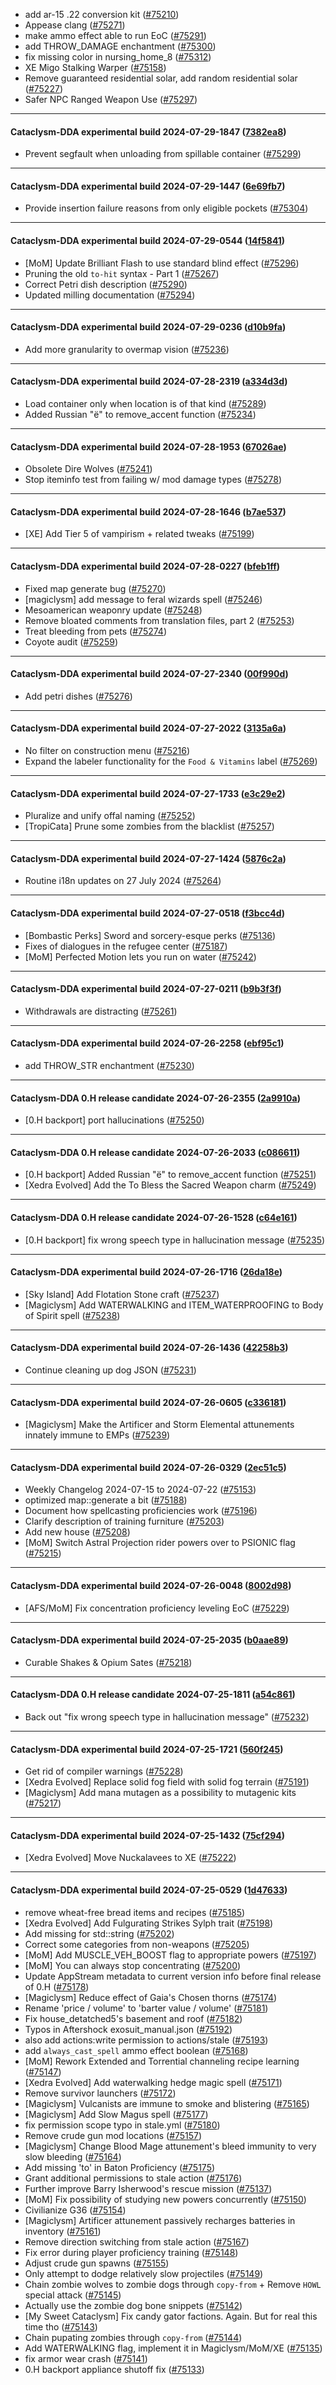 * add ar-15 .22 conversion kit ([#75210](https://github.com/CleverRaven/Cataclysm-DDA/pull/75210))
* Appease clang ([#75271](https://github.com/CleverRaven/Cataclysm-DDA/pull/75271))
* make ammo effect able to run EoC ([#75291](https://github.com/CleverRaven/Cataclysm-DDA/pull/75291))
* add THROW_DAMAGE enchantment ([#75300](https://github.com/CleverRaven/Cataclysm-DDA/pull/75300))
* fix missing color in nursing_home_8 ([#75312](https://github.com/CleverRaven/Cataclysm-DDA/pull/75312))
* XE Migo Stalking Warper ([#75158](https://github.com/CleverRaven/Cataclysm-DDA/pull/75158))
* Remove guaranteed residential solar, add random residential solar ([#75227](https://github.com/CleverRaven/Cataclysm-DDA/pull/75227))
* Safer NPC Ranged Weapon Use ([#75297](https://github.com/CleverRaven/Cataclysm-DDA/pull/75297))

---

#### Cataclysm-DDA experimental build 2024-07-29-1847 ([7382ea8](https://github.com/CleverRaven/Cataclysm-DDA/releases/tag/cdda-experimental-2024-07-29-1847))

* Prevent segfault when unloading from spillable container ([#75299](https://github.com/CleverRaven/Cataclysm-DDA/pull/75299))

---

#### Cataclysm-DDA experimental build 2024-07-29-1447 ([6e69fb7](https://github.com/CleverRaven/Cataclysm-DDA/releases/tag/cdda-experimental-2024-07-29-1447))

* Provide insertion failure reasons from only eligible pockets ([#75304](https://github.com/CleverRaven/Cataclysm-DDA/pull/75304))

---

#### Cataclysm-DDA experimental build 2024-07-29-0544 ([14f5841](https://github.com/CleverRaven/Cataclysm-DDA/releases/tag/cdda-experimental-2024-07-29-0544))

* [MoM] Update Brilliant Flash to use standard blind effect ([#75296](https://github.com/CleverRaven/Cataclysm-DDA/pull/75296))
* Pruning the old ``to-hit`` syntax - Part 1 ([#75267](https://github.com/CleverRaven/Cataclysm-DDA/pull/75267))
* Correct Petri dish description ([#75290](https://github.com/CleverRaven/Cataclysm-DDA/pull/75290))
* Updated milling documentation ([#75294](https://github.com/CleverRaven/Cataclysm-DDA/pull/75294))

---

#### Cataclysm-DDA experimental build 2024-07-29-0236 ([d10b9fa](https://github.com/CleverRaven/Cataclysm-DDA/releases/tag/cdda-experimental-2024-07-29-0236))

* Add more granularity to overmap vision ([#75236](https://github.com/CleverRaven/Cataclysm-DDA/pull/75236))

---

#### Cataclysm-DDA experimental build 2024-07-28-2319 ([a334d3d](https://github.com/CleverRaven/Cataclysm-DDA/releases/tag/cdda-experimental-2024-07-28-2319))

* Load container only when location is of that kind ([#75289](https://github.com/CleverRaven/Cataclysm-DDA/pull/75289))
* Added Russian "ё" to remove_accent function ([#75234](https://github.com/CleverRaven/Cataclysm-DDA/pull/75234))

---

#### Cataclysm-DDA experimental build 2024-07-28-1953 ([67026ae](https://github.com/CleverRaven/Cataclysm-DDA/releases/tag/cdda-experimental-2024-07-28-1953))

* Obsolete Dire Wolves ([#75241](https://github.com/CleverRaven/Cataclysm-DDA/pull/75241))
* Stop iteminfo test from failing w/ mod damage types ([#75278](https://github.com/CleverRaven/Cataclysm-DDA/pull/75278))

---

#### Cataclysm-DDA experimental build 2024-07-28-1646 ([b7ae537](https://github.com/CleverRaven/Cataclysm-DDA/releases/tag/cdda-experimental-2024-07-28-1646))

* [XE] Add Tier 5 of vampirism + related tweaks ([#75199](https://github.com/CleverRaven/Cataclysm-DDA/pull/75199))

---

#### Cataclysm-DDA experimental build 2024-07-28-0227 ([bfeb1ff](https://github.com/CleverRaven/Cataclysm-DDA/releases/tag/cdda-experimental-2024-07-28-0227))

* Fixed map generate bug ([#75270](https://github.com/CleverRaven/Cataclysm-DDA/pull/75270))
* [magiclysm] add message to feral wizards spell ([#75246](https://github.com/CleverRaven/Cataclysm-DDA/pull/75246))
* Mesoamerican weaponry update ([#75248](https://github.com/CleverRaven/Cataclysm-DDA/pull/75248))
* Remove bloated comments from translation files, part 2 ([#75253](https://github.com/CleverRaven/Cataclysm-DDA/pull/75253))
* Treat bleeding from pets ([#75274](https://github.com/CleverRaven/Cataclysm-DDA/pull/75274))
* Coyote audit ([#75259](https://github.com/CleverRaven/Cataclysm-DDA/pull/75259))

---

#### Cataclysm-DDA experimental build 2024-07-27-2340 ([00f990d](https://github.com/CleverRaven/Cataclysm-DDA/releases/tag/cdda-experimental-2024-07-27-2340))

* Add petri dishes ([#75276](https://github.com/CleverRaven/Cataclysm-DDA/pull/75276))

---

#### Cataclysm-DDA experimental build 2024-07-27-2022 ([3135a6a](https://github.com/CleverRaven/Cataclysm-DDA/releases/tag/cdda-experimental-2024-07-27-2022))

* No filter on construction menu ([#75216](https://github.com/CleverRaven/Cataclysm-DDA/pull/75216))
* Expand the labeler functionality for the ``Food & Vitamins`` label ([#75269](https://github.com/CleverRaven/Cataclysm-DDA/pull/75269))

---

#### Cataclysm-DDA experimental build 2024-07-27-1733 ([e3c29e2](https://github.com/CleverRaven/Cataclysm-DDA/releases/tag/cdda-experimental-2024-07-27-1733))

* Pluralize and unify offal naming ([#75252](https://github.com/CleverRaven/Cataclysm-DDA/pull/75252))
* [TropiCata] Prune some zombies from the blacklist ([#75257](https://github.com/CleverRaven/Cataclysm-DDA/pull/75257))

---

#### Cataclysm-DDA experimental build 2024-07-27-1424 ([5876c2a](https://github.com/CleverRaven/Cataclysm-DDA/releases/tag/cdda-experimental-2024-07-27-1424))

* Routine i18n updates on 27 July 2024 ([#75264](https://github.com/CleverRaven/Cataclysm-DDA/pull/75264))

---

#### Cataclysm-DDA experimental build 2024-07-27-0518 ([f3bcc4d](https://github.com/CleverRaven/Cataclysm-DDA/releases/tag/cdda-experimental-2024-07-27-0518))

* [Bombastic Perks] Sword and sorcery-esque perks ([#75136](https://github.com/CleverRaven/Cataclysm-DDA/pull/75136))
* Fixes of dialogues in the refugee center ([#75187](https://github.com/CleverRaven/Cataclysm-DDA/pull/75187))
* [MoM] Perfected Motion lets you run on water ([#75242](https://github.com/CleverRaven/Cataclysm-DDA/pull/75242))

---

#### Cataclysm-DDA experimental build 2024-07-27-0211 ([b9b3f3f](https://github.com/CleverRaven/Cataclysm-DDA/releases/tag/cdda-experimental-2024-07-27-0211))

* Withdrawals are distracting ([#75261](https://github.com/CleverRaven/Cataclysm-DDA/pull/75261))

---

#### Cataclysm-DDA experimental build 2024-07-26-2258 ([ebf95c1](https://github.com/CleverRaven/Cataclysm-DDA/releases/tag/cdda-experimental-2024-07-26-2258))

* add THROW_STR enchantment ([#75230](https://github.com/CleverRaven/Cataclysm-DDA/pull/75230))

---

#### Cataclysm-DDA 0.H release candidate 2024-07-26-2355 ([2a9910a](https://github.com/CleverRaven/Cataclysm-DDA/releases/tag/cdda-0.H-2024-07-26-2355))

* [0.H backport] port hallucinations ([#75250](https://github.com/CleverRaven/Cataclysm-DDA/pull/75250))

---

#### Cataclysm-DDA 0.H release candidate 2024-07-26-2033 ([c086611](https://github.com/CleverRaven/Cataclysm-DDA/releases/tag/cdda-0.H-2024-07-26-2033))

* [0.H backport] Added Russian "ё" to remove_accent function ([#75251](https://github.com/CleverRaven/Cataclysm-DDA/pull/75251))
* [Xedra Evolved] Add the To Bless the Sacred Weapon charm ([#75249](https://github.com/CleverRaven/Cataclysm-DDA/pull/75249))

---

#### Cataclysm-DDA 0.H release candidate 2024-07-26-1528 ([c64e161](https://github.com/CleverRaven/Cataclysm-DDA/releases/tag/cdda-0.H-2024-07-26-1528))

* [0.H backport] fix wrong speech type in hallucination message ([#75235](https://github.com/CleverRaven/Cataclysm-DDA/pull/75235))

---

#### Cataclysm-DDA experimental build 2024-07-26-1716 ([26da18e](https://github.com/CleverRaven/Cataclysm-DDA/releases/tag/cdda-experimental-2024-07-26-1716))

* [Sky Island] Add Flotation Stone craft ([#75237](https://github.com/CleverRaven/Cataclysm-DDA/pull/75237))
* [Magiclysm] Add WATERWALKING and ITEM_WATERPROOFING to Body of Spirit spell ([#75238](https://github.com/CleverRaven/Cataclysm-DDA/pull/75238))

---

#### Cataclysm-DDA experimental build 2024-07-26-1436 ([42258b3](https://github.com/CleverRaven/Cataclysm-DDA/releases/tag/cdda-experimental-2024-07-26-1436))

* Continue cleaning up dog JSON ([#75231](https://github.com/CleverRaven/Cataclysm-DDA/pull/75231))

---

#### Cataclysm-DDA experimental build 2024-07-26-0605 ([c336181](https://github.com/CleverRaven/Cataclysm-DDA/releases/tag/cdda-experimental-2024-07-26-0605))

* [Magiclysm] Make the Artificer and Storm Elemental attunements innately immune to EMPs ([#75239](https://github.com/CleverRaven/Cataclysm-DDA/pull/75239))

---

#### Cataclysm-DDA experimental build 2024-07-26-0329 ([2ec51c5](https://github.com/CleverRaven/Cataclysm-DDA/releases/tag/cdda-experimental-2024-07-26-0329))

* Weekly Changelog 2024-07-15 to 2024-07-22 ([#75153](https://github.com/CleverRaven/Cataclysm-DDA/pull/75153))
* optimized map::generate a bit ([#75188](https://github.com/CleverRaven/Cataclysm-DDA/pull/75188))
* Document how spellcasting proficiencies work ([#75196](https://github.com/CleverRaven/Cataclysm-DDA/pull/75196))
* Clarify description of training furniture ([#75203](https://github.com/CleverRaven/Cataclysm-DDA/pull/75203))
* Add new house ([#75208](https://github.com/CleverRaven/Cataclysm-DDA/pull/75208))
* [MoM] Switch Astral Projection rider powers over to PSIONIC flag ([#75215](https://github.com/CleverRaven/Cataclysm-DDA/pull/75215))

---

#### Cataclysm-DDA experimental build 2024-07-26-0048 ([8002d98](https://github.com/CleverRaven/Cataclysm-DDA/releases/tag/cdda-experimental-2024-07-26-0048))

* [AFS/MoM] Fix concentration proficiency leveling EoC ([#75229](https://github.com/CleverRaven/Cataclysm-DDA/pull/75229))

---

#### Cataclysm-DDA experimental build 2024-07-25-2035 ([b0aae89](https://github.com/CleverRaven/Cataclysm-DDA/releases/tag/cdda-experimental-2024-07-25-2035))

* Curable Shakes & Opium Sates ([#75218](https://github.com/CleverRaven/Cataclysm-DDA/pull/75218))

---

#### Cataclysm-DDA 0.H release candidate 2024-07-25-1811 ([a54c861](https://github.com/CleverRaven/Cataclysm-DDA/releases/tag/cdda-0.H-2024-07-25-1811))

* Back out "fix wrong speech type in hallucination message" ([#75232](https://github.com/CleverRaven/Cataclysm-DDA/pull/75232))

---

#### Cataclysm-DDA experimental build 2024-07-25-1721 ([560f245](https://github.com/CleverRaven/Cataclysm-DDA/releases/tag/cdda-experimental-2024-07-25-1721))

* Get rid of compiler warnings ([#75228](https://github.com/CleverRaven/Cataclysm-DDA/pull/75228))
* [Xedra Evolved] Replace solid fog field with solid fog terrain ([#75191](https://github.com/CleverRaven/Cataclysm-DDA/pull/75191))
* [Magiclysm] Add mana mutagen as a possibility to mutagenic kits ([#75217](https://github.com/CleverRaven/Cataclysm-DDA/pull/75217))

---

#### Cataclysm-DDA experimental build 2024-07-25-1432 ([75cf294](https://github.com/CleverRaven/Cataclysm-DDA/releases/tag/cdda-experimental-2024-07-25-1432))

* [Xedra Evolved] Move Nuckalavees to XE ([#75222](https://github.com/CleverRaven/Cataclysm-DDA/pull/75222))

---

#### Cataclysm-DDA experimental build 2024-07-25-0529 ([1d47633](https://github.com/CleverRaven/Cataclysm-DDA/releases/tag/cdda-experimental-2024-07-25-0529))

* remove wheat-free bread items and recipes ([#75185](https://github.com/CleverRaven/Cataclysm-DDA/pull/75185))
* [Xedra Evolved] Add Fulgurating Strikes Sylph trait ([#75198](https://github.com/CleverRaven/Cataclysm-DDA/pull/75198))
* Add missing <string> for std::string ([#75202](https://github.com/CleverRaven/Cataclysm-DDA/pull/75202))
* Correct some categories from non-weapons ([#75205](https://github.com/CleverRaven/Cataclysm-DDA/pull/75205))
* [MoM] Add MUSCLE_VEH_BOOST flag to appropriate powers ([#75197](https://github.com/CleverRaven/Cataclysm-DDA/pull/75197))
* [MoM] You can always stop concentrating ([#75200](https://github.com/CleverRaven/Cataclysm-DDA/pull/75200))
* Update AppStream metadata to current version info before final release of 0.H ([#75178](https://github.com/CleverRaven/Cataclysm-DDA/pull/75178))
* [Magiclysm] Reduce effect of Gaia's Chosen thorns ([#75174](https://github.com/CleverRaven/Cataclysm-DDA/pull/75174))
* Rename 'price / volume' to 'barter value / volume' ([#75181](https://github.com/CleverRaven/Cataclysm-DDA/pull/75181))
* Fix house_detatched5's basement and roof ([#75182](https://github.com/CleverRaven/Cataclysm-DDA/pull/75182))
* Typos in Aftershock exosuit_manual.json ([#75192](https://github.com/CleverRaven/Cataclysm-DDA/pull/75192))
* also add actions:write permission to actions/stale ([#75193](https://github.com/CleverRaven/Cataclysm-DDA/pull/75193))
* add `always_cast_spell` ammo effect boolean ([#75168](https://github.com/CleverRaven/Cataclysm-DDA/pull/75168))
* [MoM] Rework Extended and Torrential channeling recipe learning ([#75147](https://github.com/CleverRaven/Cataclysm-DDA/pull/75147))
* [Xedra Evolved] Add waterwalking hedge magic spell ([#75171](https://github.com/CleverRaven/Cataclysm-DDA/pull/75171))
* Remove survivor launchers ([#75172](https://github.com/CleverRaven/Cataclysm-DDA/pull/75172))
* [Magiclysm] Vulcanists are immune to smoke and blistering ([#75165](https://github.com/CleverRaven/Cataclysm-DDA/pull/75165))
* [Magiclysm] Add Slow Magus spell ([#75177](https://github.com/CleverRaven/Cataclysm-DDA/pull/75177))
* fix permission scope typo in stale.yml ([#75180](https://github.com/CleverRaven/Cataclysm-DDA/pull/75180))
* Remove crude gun mod locations ([#75157](https://github.com/CleverRaven/Cataclysm-DDA/pull/75157))
* [Magiclysm] Change Blood Mage attunement's bleed immunity to very slow bleeding ([#75164](https://github.com/CleverRaven/Cataclysm-DDA/pull/75164))
* Add missing 'to' in Baton Proficiency ([#75175](https://github.com/CleverRaven/Cataclysm-DDA/pull/75175))
* Grant additional permissions to stale action ([#75176](https://github.com/CleverRaven/Cataclysm-DDA/pull/75176))
* Further improve Barry Isherwood's rescue mission ([#75137](https://github.com/CleverRaven/Cataclysm-DDA/pull/75137))
* [MoM] Fix possibility of studying new powers concurrently ([#75150](https://github.com/CleverRaven/Cataclysm-DDA/pull/75150))
* Civilianize G36 ([#75154](https://github.com/CleverRaven/Cataclysm-DDA/pull/75154))
* [Magiclysm] Artificer attunement passively recharges batteries in inventory ([#75161](https://github.com/CleverRaven/Cataclysm-DDA/pull/75161))
* Remove direction switching from stale action ([#75167](https://github.com/CleverRaven/Cataclysm-DDA/pull/75167))
* Fix error during player proficiency training ([#75148](https://github.com/CleverRaven/Cataclysm-DDA/pull/75148))
* Adjust crude gun spawns ([#75155](https://github.com/CleverRaven/Cataclysm-DDA/pull/75155))
* Only attempt to dodge relatively slow projectiles ([#75149](https://github.com/CleverRaven/Cataclysm-DDA/pull/75149))
* Chain zombie wolves to zombie dogs through ``copy-from`` + Remove ``HOWL`` special attack ([#75145](https://github.com/CleverRaven/Cataclysm-DDA/pull/75145))
* Actually use the zombie dog bone snippets ([#75142](https://github.com/CleverRaven/Cataclysm-DDA/pull/75142))
* [My Sweet Cataclysm] Fix candy gator factions. Again. But for real this time tho ([#75143](https://github.com/CleverRaven/Cataclysm-DDA/pull/75143))
* Chain pupating zombies through ``copy-from`` ([#75144](https://github.com/CleverRaven/Cataclysm-DDA/pull/75144))
* Add WATERWALKING flag, implement it in Magiclysm/MoM/XE ([#75135](https://github.com/CleverRaven/Cataclysm-DDA/pull/75135))
* fix armor wear crash ([#75141](https://github.com/CleverRaven/Cataclysm-DDA/pull/75141))
* 0.H backport appliance shutoff fix ([#75133](https://github.com/CleverRaven/Cataclysm-DDA/pull/75133))
